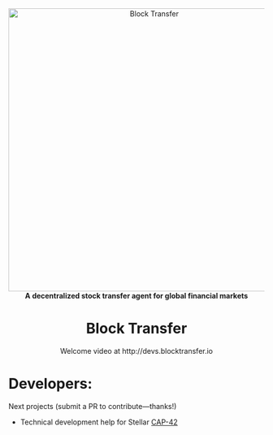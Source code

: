 <div align="center">
<a href="https://www.blocktransfer.io"><img alt="Block Transfer" src="https://www.blocktransfer.io/hosted/images/39/3e0a939c35424d9a5b392a10a08e28/BT_GH.png" width="558" /></a>
<br/>
<strong>A decentralized stock transfer agent for global financial markets</strong>

<h1>Block Transfer</h1>
Welcome video at http://devs.blocktransfer.io

</div>

<h1>Developers:</h1>
Next projects (submit a PR to contribute—thanks!)

* Technical development help for Stellar [CAP-42](https://github.com/stellar/stellar-protocol/issues/1015)
